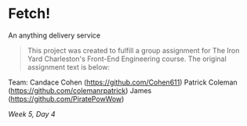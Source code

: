 # Fetch!
An anything delivery service

>This project was created to fulfill a group assignment for The Iron Yard Charleston's Front-End Engineering course. The original assignment text is below:

Team: 
Candace Cohen (https://github.com/Cohen611)
Patrick Coleman (https://github.com/colemanrpatrick)
James (https://github.com/PiratePowWow)

*Week 5, Day 4*
